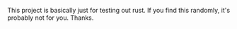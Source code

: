 This project is basically just for testing out rust.
If you find this randomly, it's probably not for you.
Thanks.